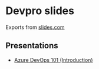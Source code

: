 # Devpro slides

Exports from [slides.com](https://slides.com/devprofr)

## Presentations

* [Azure DevOps 101 (Introduction)](./azure-devops-101/slides.html)
